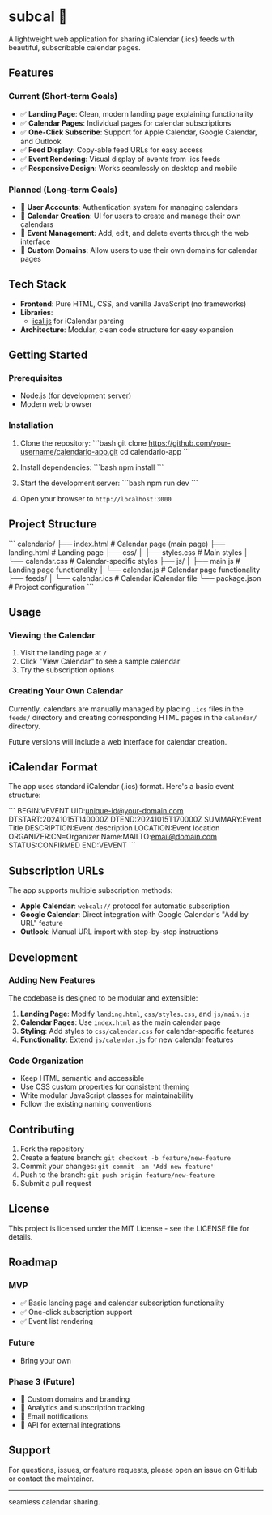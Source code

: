 # subcal 📅

A lightweight web application for sharing iCalendar (.ics) feeds with beautiful, subscribable calendar pages.

## Features

### Current (Short-term Goals)
- ✅ **Landing Page**: Clean, modern landing page explaining functionality
- ✅ **Calendar Pages**: Individual pages for calendar subscriptions
- ✅ **One-Click Subscribe**: Support for Apple Calendar, Google Calendar, and Outlook
- ✅ **Feed Display**: Copy-able feed URLs for easy access
- ✅ **Event Rendering**: Visual display of events from .ics feeds
- ✅ **Responsive Design**: Works seamlessly on desktop and mobile

### Planned (Long-term Goals)
- 🔄 **User Accounts**: Authentication system for managing calendars
- 🔄 **Calendar Creation**: UI for users to create and manage their own calendars
- 🔄 **Event Management**: Add, edit, and delete events through the web interface
- 🔄 **Custom Domains**: Allow users to use their own domains for calendar pages

## Tech Stack

- **Frontend**: Pure HTML, CSS, and vanilla JavaScript (no frameworks)
- **Libraries**: 
  - [ical.js](https://github.com/mozilla-comm/ical.js/) for iCalendar parsing
- **Architecture**: Modular, clean code structure for easy expansion

## Getting Started

### Prerequisites
- Node.js (for development server)
- Modern web browser

### Installation

1. Clone the repository:
   \`\`\`bash
   git clone https://github.com/your-username/calendario-app.git
   cd calendario-app
   \`\`\`

2. Install dependencies:
   \`\`\`bash
   npm install
   \`\`\`

3. Start the development server:
   \`\`\`bash
   npm run dev
   \`\`\`

4. Open your browser to `http://localhost:3000`

## Project Structure

\`\`\`
calendario/
├── index.html             # Calendar page (main page)
├── landing.html           # Landing page
├── css/
│   ├── styles.css          # Main styles
│   └── calendar.css        # Calendar-specific styles
├── js/
│   ├── main.js            # Landing page functionality
│   └── calendar.js        # Calendar page functionality
├── feeds/
│   └── calendar.ics       # Calendar iCalendar file
└── package.json           # Project configuration
\`\`\`

## Usage

### Viewing the Calendar
1. Visit the landing page at `/`
2. Click "View Calendar" to see a sample calendar
3. Try the subscription options

### Creating Your Own Calendar
Currently, calendars are manually managed by placing `.ics` files in the `feeds/` directory and creating corresponding HTML pages in the `calendar/` directory.

Future versions will include a web interface for calendar creation.

## iCalendar Format

The app uses standard iCalendar (.ics) format. Here's a basic event structure:

\`\`\`
BEGIN:VEVENT
UID:unique-id@your-domain.com
DTSTART:20241015T140000Z
DTEND:20241015T170000Z
SUMMARY:Event Title
DESCRIPTION:Event description
LOCATION:Event location
ORGANIZER:CN=Organizer Name:MAILTO:email@domain.com
STATUS:CONFIRMED
END:VEVENT
\`\`\`

## Subscription URLs

The app supports multiple subscription methods:

- **Apple Calendar**: `webcal://` protocol for automatic subscription
- **Google Calendar**: Direct integration with Google Calendar's "Add by URL" feature
- **Outlook**: Manual URL import with step-by-step instructions

## Development

### Adding New Features
The codebase is designed to be modular and extensible:

1. **Landing Page**: Modify `landing.html`, `css/styles.css`, and `js/main.js`
2. **Calendar Pages**: Use `index.html` as the main calendar page
3. **Styling**: Add styles to `css/calendar.css` for calendar-specific features
4. **Functionality**: Extend `js/calendar.js` for new calendar features

### Code Organization
- Keep HTML semantic and accessible
- Use CSS custom properties for consistent theming
- Write modular JavaScript classes for maintainability
- Follow the existing naming conventions

## Contributing

1. Fork the repository
2. Create a feature branch: `git checkout -b feature/new-feature`
3. Commit your changes: `git commit -am 'Add new feature'`
4. Push to the branch: `git push origin feature/new-feature`
5. Submit a pull request

## License

This project is licensed under the MIT License - see the LICENSE file for details.

## Roadmap

### MVP
- ✅ Basic landing page and calendar subscription functionality
- ✅ One-click subscription support
- ✅ Event list rendering

### Future
- Bring your own

### Phase 3 (Future)
- 🔄 Custom domains and branding
- 🔄 Analytics and subscription tracking
- 🔄 Email notifications
- 🔄 API for external integrations

## Support

For questions, issues, or feature requests, please open an issue on GitHub or contact the maintainer.

---

seamless calendar sharing.


